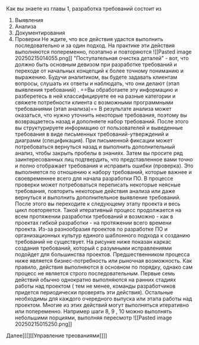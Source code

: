 Как вы знаете из главы 1, разработка требований состоит из
1. Выявления 
2. Анализа
3. Документирования
4. Проверки
Не ждите, что все действия удастся выполнить последовательно и за один подход. На практике эти действия выполняются попеременно, поэтапно и повторяются ![[Pasted image 20250215014055.png]]
"Поступательная очистка деталей" - вот,  что должно быть основным девизом при разработке требований и переходе от начальных концепций к более точному пониманию и выражению.
Будучи аналитиком, вы будете задавать клиентам вопросы, слушать их ответы и наблюдать, что они делают (этап выявления требований) . ==Вы обработаете эту информацию и разберетесь в ней классифицируете ее на разные категории и свяжете потребности клиента с возможными программными требованиями (этап анализа)==
В результате анализа может оказаться, что нужно уточнить некоторые требования, поэтому вы возвращаетесь назад и дополняете набор требований. После этого вы структурируете информацию от пользователей и выведенные требования в виде письменных требований-утверждений  и диаграмм (спецификация). При письменной фиксации может потребоваться вернуться назад и выполнить дополнительный анализ, чтобы закрыть пробелы в знаниях. Затем вы просите ряд заинтересованных лиц подтвердить, что представленное вами точно и полно отображает требования и исправить ошибки (проверка). Это выполняется по отношению к набору требований, которые важнее и своевременнее всего для начала разработки ПО. В процессе проверки может потребоваться переписать некоторые неясные требования, повторить некоторые действия анализа или даже вернуться и выполнить дополнительное выявление требований. После этого вы переходите к следующему этапу проекта и весь цикл повторяется. Такой итеративный процесс продолжается на всем протяжении разработки требований и возможно - как в проектах гибкой разработки - на протяжении всего времени проекта. 
	Из-за разнообразия проектов по разработке ПО и организационных культур единого шаблонного подхода к созданию требований не существует. На рисунке ниже показан каркас создания требований, который с разумными исправлениями подойдет для большинства проектов. Предшественником процесса ниже является бизнес-потребность или рыночная возможность. Как правило,  действия выполняются в основном по порядку, однако сам процесс не является строго последовательным.  Первые семь действий обычно однократно выполняются на ранних стадиях работы над проектом ( тем не менее, команды разработчиков придется периодически проверять эти действия). Остальные необходимы для каждого очередного выпуска или этапа работы над проектом. Многие из этих действий могут выполняться итеративно или попеременно. Например шаги 8, 9 , 10 можно выполнять небольшими порциями, выполняя пересмотр 
![[Pasted image 20250215015250.png]]

Далее[[[][[Управление треованиями]]]]